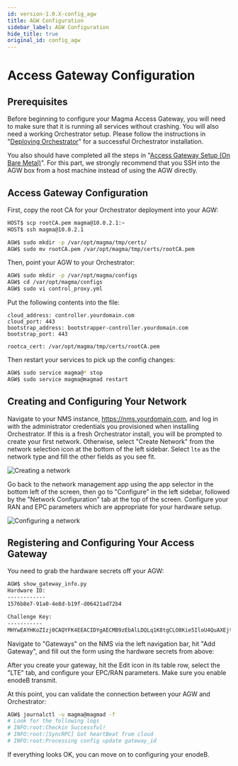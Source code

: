 ```yaml
---
id: version-1.0.X-config_agw
title: AGW Configuration
sidebar_label: AGW Configuration
hide_title: true
original_id: config_agw
---
```

# Access Gateway Configuration
## Prerequisites

Before beginning to configure your Magma Access Gateway, you will need to make
sure that it is running all services without crashing. You will also need a
working Orchestrator setup. Please follow the instructions in
"[Deploying Orchestrator](../orc8r/deploy_intro.md)" for a
successful Orchestrator installation.

You also should have completed all the steps in "[Access Gateway Setup (On Bare Metal)](setup_deb.md)".
For this part, we strongly recommend that you SSH into the AGW box from a host
machine instead of using the AGW directly.

## Access Gateway Configuration

First, copy the root CA for your Orchestrator deployment into your AGW:

```bash
HOST$ scp rootCA.pem magma@10.0.2.1:~
HOST$ ssh magma@10.0.2.1

AGW$ sudo mkdir -p /var/opt/magma/tmp/certs/
AGW$ sudo mv rootCA.pem /var/opt/magma/tmp/certs/rootCA.pem
```

Then, point your AGW to your Orchestrator:

```bash
AGW$ sudo mkdir -p /var/opt/magma/configs
AGW$ cd /var/opt/magma/configs
AGW$ sudo vi control_proxy.yml
```

Put the following contents into the file:

```
cloud_address: controller.yourdomain.com
cloud_port: 443
bootstrap_address: bootstrapper-controller.yourdomain.com
bootstrap_port: 443

rootca_cert: /var/opt/magma/tmp/certs/rootCA.pem
```

Then restart your services to pick up the config changes:

```bash
AGW$ sudo service magma@* stop
AGW$ sudo service magma@magmad restart
```

## Creating and Configuring Your Network

Navigate to your NMS instance, https://nms.yourdomain.com, and log in with the
administrator credentials you provisioned when installing Orchestrator. If this
is a fresh Orchestrator install, you will be prompted to create your first
network. Otherwise, select "Create Network" from the network selection icon
at the bottom of the left sidebar. Select `lte` as the network type and fill
the other fields as you see fit.

![Creating a network](../../../docs/assets/nms/createnetwork.png)

Go back to the network management app using the app selector in the bottom left
of the screen, then go to "Configure" in the left sidebar, followed by the
"Network Configuration" tab at the top of the screen. Configure your RAN and
EPC parameters which are appropriate for your hardware setup.

![Configuring a network](../../../docs/assets/nms/configurenetwork.png)

## Registering and Configuring Your Access Gateway

You need to grab the hardware secrets off your AGW:

```bash
AGW$ show_gateway_info.py
Hardware ID:
------------
1576b8e7-91a0-4e8d-b19f-d06421ad72b4

Challenge Key:
-----------
MHYwEAYHKoZIzj0CAQYFK4EEACIDYgAECMB9zEbAlLDQLq1K8tgCLO8Kie5IloU4QuAXEjtR19jt0KTkRzTYcBK1XwA+C6ALVKFWtlxQfrPpwOwLE7GFkZv1i7Lzc6dpqLnufSlvE/Xlq4n5K877tIuNac3U/8un
```

Navigate to "Gateways" on the NMS via the left navigation bar, hit
"Add Gateway", and fill out the form using the hardware secrets from above:

<!-- ![Creating a gateway](../docs/assetsnms/create_agw.png) -->

After you create your gateway, hit the Edit icon in its table row, select the
"LTE" tab, and configure your EPC/RAN parameters. Make sure you enable enodeB
transmit.

<!-- ![Configuring a gateway](../docs/assetsnms/configure_agw.png) -->

At this point, you can validate the connection between your AGW and
Orchestrator:

```bash
AGW$ journalctl -u magma@magmad -f
# Look for the following logs
# INFO:root:Checkin Successful!
# INFO:root:[SyncRPC] Got heartBeat from cloud
# INFO:root:Processing config update gateway_id
```

If everything looks OK, you can move on to configuring your enodeB.
